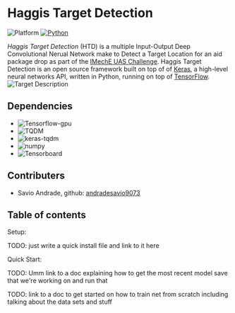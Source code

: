 # Haggis Target Detection

![Platform](https://img.shields.io/badge/platform-linux-lightgrey.svg?style=plastic)
[![Python](https://img.shields.io/badge/python-2.7%20%7C%203.5-blue.svg?style=plastic)](https://github.com/mike546378/haggis-aero-2019/tree/master/Neural%20Network)

*Haggis Target Detection* (HTD) is a multiple Input-Output Deep Convolutional Nerual Network make to Detect a Target Location for an aid package drop as part of the [IMechE UAS Challenge](http://www.imeche.org/events/challenges/uas-challenge). Haggis Target Detection is an open source framework built on top of of [Keras](https://keras.io), a high-level neural networks API, written in Python, running on top of [TensorFlow](https://tensorflow.org).
![Target Description](https://github.com/mike546378/haggis-aero-2019/blob/master/Neural%20Network/Target.PNG)

## Dependencies

* ![Tensorflow-gpu](https://pypi.org/project/tensorflow-gpu/)
* ![TQDM](https://pypi.org/project/tqdm/)
* ![keras-tqdm](https://pypi.org/project/keras-tqdm/)
* ![numpy](https://pypi.org/project/numpy/)
* ![Tensorboard](https://pypi.org/project/tensorboard/)


## Contributers

* Savio Andrade, github: [andradesavio9073](https://github.com/andradesavio9073)

## Table of contents

Setup:

TODO: just write a quick install file and link to it here

Quick Start:

TODO: Umm link to a doc explaining how to get the most recent model save that we're working on and run that

TODO: link to a doc to get started on how to train net from scratch including talking about the data sets and stuff

